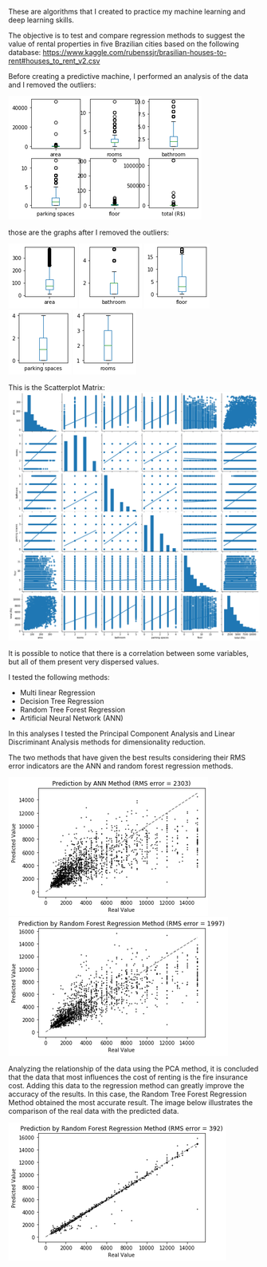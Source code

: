 These are algorithms that I created to practice my machine learning and deep learning skills.

The objective is to test and compare regression methods to suggest the value of rental properties in five Brazilian cities based on the following database:
https://www.kaggle.com/rubenssjr/brasilian-houses-to-rent#houses_to_rent_v2.csv

Before creating a predictive machine, I performed an analysis of the data and I removed the outliers:

![](Analysis/Visualization_outliers.png)

those are the graphs after I removed the outliers:

![](Analysis/area.png)
![](Analysis/bathroom.png)
![](Analysis/floor.png)
![](Analysis/parking_spaces.png)
![](Analysis/rooms.png)

This is the Scatterplot Matrix:
![](Analysis/Correlationships.png)

It is possible to notice that there is a correlation between some variables, but all of them present very dispersed values.

I tested the following methods:
 - Multi linear Regression
 - Decision Tree Regression
 - Random Tree Forest Regression
 - Artificial Neural Network (ANN)
 
 In this analyses I tested the Principal Component Analysis and Linear Discriminant Analysis methods for dimensionality reduction.

The two methods that have given the best results considering their RMS error indicators are the ANN and random forest regression methods.

![](Images/ANN.png)
![](Images/RFR.png)

Analyzing the relationship of the data using the PCA method, it is concluded that the data that most influences the cost of renting is the fire insurance cost. Adding this data to the regression method can greatly improve the accuracy of the results. In this case, the Random Tree Forest Regression Method obtained the most accurate result. The image below illustrates the comparison of the real data with the predicted data.

![](Images/Fire%20Insurance.png)

